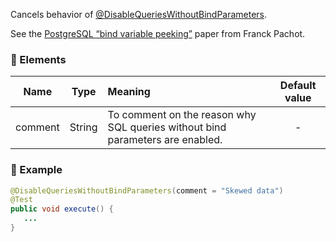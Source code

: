 Cancels behavior of [@DisableQueriesWithoutBindParameters](./@DisableQueriesWithoutBindParameters).

See the [PostgreSQL “bind variable peeking”](https://medium.com/@FranckPachot/postgresql-bind-variable-peeking-fb4be4942252) paper from Franck Pachot.

### :wrench: Elements 
|Name     |Type    | Meaning                                                                     | Default value  |
| --------|:------:|:----------------------------------------------------------------------------|:--------------:|
| comment | String |To comment on the reason why SQL queries without bind parameters are enabled.|      -         |

### :mag_right: Example
```java
@DisableQueriesWithoutBindParameters(comment = "Skewed data")
@Test
public void execute() {
   ...
}
```